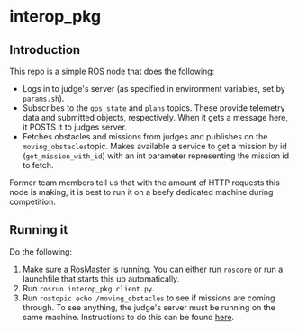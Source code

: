 # interop_pkg
## Introduction
This repo is a simple ROS node that does the following:
* Logs in to judge's server (as specified in environment variables, set by `params.sh`).
* Subscribes to the `gps_state` and `plans` topics. These provide telemetry data and submitted objects, respectively. When it gets a message here, it POSTS it to judges server.
* Fetches obstacles and missions from judges and publishes on the `moving_obstacles`topic. Makes available a service to get a mission by id (`get_mission_with_id`) with an int parameter representing the mission id to fetch.

Former team members tell us that with the amount of HTTP requests this node is making, it is best to run it on a beefy dedicated machine during competition.

## Running it
Do the following:
1. Make sure a RosMaster is running. You can either run `roscore` or run a launchfile that starts this up automatically.
2. Run `rosrun interop_pkg client.py`.
3. Run `rostopic echo /moving_obstacles` to see if missions are coming through. To see anything, the judge's server must be running on the same machine. Instructions to do this can be found [here](http://auvsi-suas-competition-interoperability-system.readthedocs.io/en/latest/).
